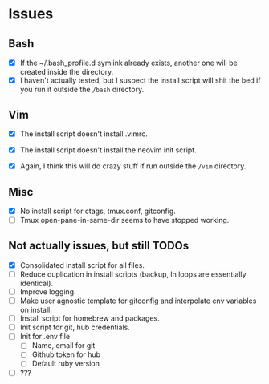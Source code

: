 # Issues

## Bash

- [x] If the ~/.bash_profile.d symlink already exists, another one will be created inside the directory.
- [x] I haven't actually tested, but I suspect the install script will shit the bed if you run it outside the `/bash` directory.

## Vim

- [x] The install script doesn't install .vimrc.
- [x] The install script doesn't install the neovim init script.
- [x] Again, I think this will do crazy stuff if run outside the `/vim` directory.


## Misc

- [x] No install script for ctags, tmux.conf, gitconfig.
- [ ] Tmux open-pane-in-same-dir seems to have stopped working.

## Not actually issues, but still TODOs

- [x] Consolidated install script for all files.
- [ ] Reduce duplication in install scripts (backup, ln loops are essentially identical).
- [ ] Improve logging.
- [ ] Make user agnostic template for gitconfig and interpolate env variables on install.
- [ ] Install script for homebrew and packages.
- [ ] Init script for git, hub credentials.
- [ ] Init for .env file
  - [ ] Name, email for git
  - [ ] Github token for hub
  - [ ] Default ruby version
- [ ] ???
